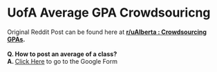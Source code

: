 # UofA Average GPA Crowdsouricng

Original Reddit Post can be found here at <strong>[r/uAlberta : Crowdsourcing GPAs](https://www.reddit.com/r/uAlberta/comments/clcr32/crowdsourcing_gpas_view_and_submit_course_averages/).</strong> <br> <br>
<strong> Q. How to post an average of a class? </strong> <br>
<strong> A. </strong> [Click Here](https://docs.google.com/forms/d/e/1FAIpQLSdi3Xek0IrlaqiIWhkzi6n5V03FLccNJLtBc2JxIDuuxY5TvA/viewform) to go to the Google Form
